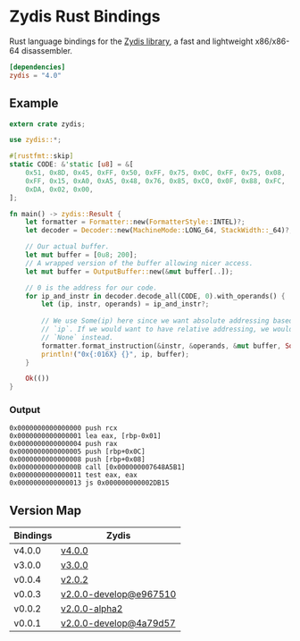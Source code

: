Zydis Rust Bindings
===================

Rust language bindings for the [Zydis library](https://github.com/zyantific/zydis), a fast and lightweight x86/x86-64 disassembler.

```toml
[dependencies]
zydis = "4.0"
```

## Example
```rust
extern crate zydis;

use zydis::*;

#[rustfmt::skip]
static CODE: &'static [u8] = &[
    0x51, 0x8D, 0x45, 0xFF, 0x50, 0xFF, 0x75, 0x0C, 0xFF, 0x75, 0x08,
    0xFF, 0x15, 0xA0, 0xA5, 0x48, 0x76, 0x85, 0xC0, 0x0F, 0x88, 0xFC,
    0xDA, 0x02, 0x00,
];

fn main() -> zydis::Result {
    let formatter = Formatter::new(FormatterStyle::INTEL)?;
    let decoder = Decoder::new(MachineMode::LONG_64, StackWidth::_64)?;

    // Our actual buffer.
    let mut buffer = [0u8; 200];
    // A wrapped version of the buffer allowing nicer access.
    let mut buffer = OutputBuffer::new(&mut buffer[..]);

    // 0 is the address for our code.
    for ip_and_instr in decoder.decode_all(CODE, 0).with_operands() {
        let (ip, instr, operands) = ip_and_instr?;
        
        // We use Some(ip) here since we want absolute addressing based on the given
        // `ip`. If we would want to have relative addressing, we would use
        // `None` instead.
        formatter.format_instruction(&instr, &operands, &mut buffer, Some(ip), None)?;
        println!("0x{:016X} {}", ip, buffer);
    }

    Ok(())
}
```

### Output

```text
0x0000000000000000 push rcx
0x0000000000000001 lea eax, [rbp-0x01]
0x0000000000000004 push rax
0x0000000000000005 push [rbp+0x0C]
0x0000000000000008 push [rbp+0x08]
0x000000000000000B call [0x000000007648A5B1]
0x0000000000000011 test eax, eax
0x0000000000000013 js 0x000000000002DB15
```

## Version Map


| Bindings | Zydis                                                                                                      |
|----------|------------------------------------------------------------------------------------------------------------|
| v4.0.0   | [v4.0.0](https://github.com/zyantific/zydis/releases/tag/v4.0.0)                                           |
| v3.0.0   | [v3.0.0](https://github.com/zyantific/zydis/releases/tag/v3.0.0)                                           |
| v0.0.4   | [v2.0.2](https://github.com/zyantific/zydis/tree/v2.0.2)                                                   |
| v0.0.3   | [v2.0.0-develop@e967510](https://github.com/zyantific/zydis/tree/e967510fb251cf39a3556942b58218a9dcac5554) |
| v0.0.2   | [v2.0.0-alpha2](https://github.com/zyantific/zydis/tree/v2.0.0-alpha2)                                     |
| v0.0.1   | [v2.0.0-develop@4a79d57](https://github.com/zyantific/zydis/tree/4a79d5762ea7f15a5961733cc6d3a7704d3d5206) |
